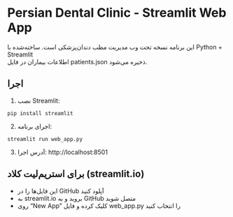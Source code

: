 
# Persian Dental Clinic - Streamlit Web App

این برنامه نسخه تحت وب مدیریت مطب دندان‌پزشکی است.
ساخته‌شده با Python + Streamlit  
اطلاعات بیماران در فایل patients.json ذخیره می‌شود.

## اجرا

1. نصب Streamlit:
```
pip install streamlit
```

2. اجرای برنامه:
```
streamlit run web_app.py
```

3. آدرس اجرا:
http://localhost:8501

## برای استریم‌لیت کلاد (streamlit.io)

- این فایل‌ها را در GitHub آپلود کنید
- به streamlit.io بروید و به GitHub متصل شوید
- روی “New App” کلیک کرده و فایل web_app.py را انتخاب کنید
